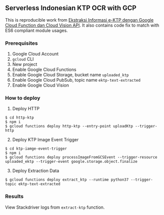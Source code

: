 ## Serverless Indonesian KTP OCR with GCP

This is reproducible work from [Ekstraksi Informasi e-KTP dengan Google Cloud Function dan Cloud Vision API](https://medium.com/@imrenagi/ekstraksi-informasi-e-ktp-dengan-google-cloud-function-dan-cloud-vision-api-4655db21d084). It also contains code fix to match with ES6 compliant module usages.

### Prerequisites

1. Google Cloud Account
2. `gcloud` CLI
3. New project
4. Enable Google Cloud Functions
5. Enable Google Cloud Storage, bucket name `uploaded_ktp`
6. Enable Google Cloud PubSub, topic name `ektp-text-extracted`
7. Enable Google Cloud Vision

### How to deploy

1. Deploy HTTP

```shell
$ cd http-ktp
$ npm i
$ gcloud functions deploy http-ktp --entry-point uploadKtp --trigger-http
```

2. Deploy KTP Image Event Trigger

```shell
$ cd ktp-iamge-event-trigger
$ npm i
$ gcloud functions deploy processImageFromGCSEvent --trigger-resource uploaded_ektp --trigger-event google.storage.object.finalize
```

3. Deploy Extraction Data

```shell
$ gcloud functions deploy extract_ktp --runtime python37 --trigger-topic ektp-text-extracted
```

### Results

View Stackdriver logs from `extract-ktp` function.
